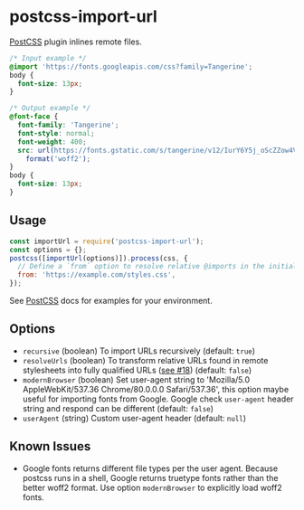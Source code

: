 # postcss-import-url

[PostCSS](https://github.com/postcss/postcss) plugin inlines remote files.

```css
/* Input example */
@import 'https://fonts.googleapis.com/css?family=Tangerine';
body {
  font-size: 13px;
}
```

```css
/* Output example */
@font-face {
  font-family: 'Tangerine';
  font-style: normal;
  font-weight: 400;
  src: url(https://fonts.gstatic.com/s/tangerine/v12/IurY6Y5j_oScZZow4VOxCZZM.woff2)
    format('woff2');
}
body {
  font-size: 13px;
}
```

## Usage

```js
const importUrl = require('postcss-import-url');
const options = {};
postcss([importUrl(options)]).process(css, {
  // Define a `from` option to resolve relative @imports in the initial css to a url.
  from: 'https://example.com/styles.css',
});
```

See [PostCSS](https://github.com/postcss/postcss#usage) docs for examples for your environment.

## Options

- `recursive` (boolean) To import URLs recursively (default: `true`)
- `resolveUrls` (boolean) To transform relative URLs found in remote stylesheets into fully qualified URLs ([see #18](https://github.com/unlight/postcss-import-url/pull/18)) (default: `false`)
- `modernBrowser` (boolean) Set user-agent string to 'Mozilla/5.0 AppleWebKit/537.36 Chrome/80.0.0.0 Safari/537.36', this option maybe useful for importing fonts from Google. Google check `user-agent` header string and respond can be different (default: `false`)
- `userAgent` (string) Custom user-agent header (default: `null`)

## Known Issues

- Google fonts returns different file types per the user agent. Because postcss runs in a shell,
  Google returns truetype fonts rather than the better woff2 format.
  Use option `modernBrowser` to explicitly load woff2 fonts.
